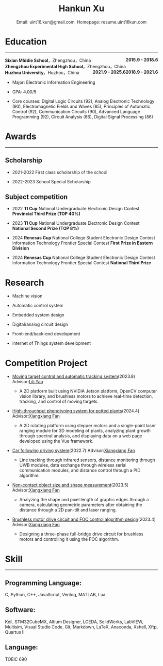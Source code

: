 # <center>**Hankun Xu**</center>
<center>
Email: uint16.kun@gmail.com  Homepage: resume.uint16kun.com
</center>

# Education 

***

<div><span><b>Sixian Mlddie School</b>，Zhengzhou，China</span><span style="float:right"><b>2015.9 - 2018.6</b></span></div> 
<div><span><b>Zhengzhou Experimental High School</b>，Zhengzhou，China</span><span style="float:right"><b>2018.9 - 2021.6</b></span></div> 
<div><span><b>Huzhou University</b>，Huzhou，China</span><span style="float:right"><b>2021.9 - 2025.6</b></span></div> 

-   Major: Electronic Information Engineering

-   GPA: 4.00/5

-   Core courses: Digital Logic Circuits (92), Analog Electronic
    Technology (90), Electromagnetic Fields and Waves (85), Principles
    of Automatic Control (92), Communication Circuits (90), Advanced
    Language Programming (92), Circuit Analysis (86), Digital Signal
    Processing (86)

# Awards 

***

## Scholarship 

-   2021-2022 First class scholarship of the school

-   2022-2023 School Special Scholarship

## Subject competition 

-   2022 **TI Cup** National Undergraduate Electronic Design
    Contest **Provincial Third Prize (TOP 40%)**

-   2023 **TI Cup** National Undergraduate Electronic Design
    Contest **National Second Prize (TOP 8%)**

-   2024 **Renesas Cup** National College Student Electronic Design Contest Information Technology Frontier Special Contest **First Prize in Eastern Division** 
-   2024 **Renesas Cup** National College Student Electronic Design Contest Information Technology Frontier Special Contest **National Third Prize**

# Research 

-   Machine vision

-   Automatic control system

-   Embedded system design

-   Digital/analog circuit design

-   Front-end/back-end development

-   Internet of Things system development

# Competition Project 

-   [Moving target control and automatic tracking system](https://resume.uint16kun.com/my-projects/Moving%20target%20control%20and%20automatic%20tracking%20system.html)(2023.8)
    Advisor:[Lili
    Yao](https://xxgcxy.zjhu.edu.cn/2023/0411/c5546a193663/page.htm)

    -   A 2D platform built using NVIDIA Jetson platform, OpenCV
        computer vision library, and brushless motors to achieve
        real-time detection, tracking, and control of moving targets.

-   [High-throughput phenotyping system for potted
    plants](https://resume.uint16kun.com/my-projects/High-throughput%20phenotyping%20system%20for%20potted%20plants.html)(2024.4)
    Advisor:[Xiangxiang
    Fan](https://xxgcxy.zjhu.edu.cn/2021/0326/c5544a166633/page.htm)

    -   A 2D rotating platform using stepper motors and a single-point
        laser ranging module for 3D modeling of plants, analyzing plant
        growth through spectral analysis, and displaying data on a web
        page developed using the Vue framework.

<!-- -   [Smart medicine delivery
    car](https://resume.uint16kun.com/my-projects/Smart%20medicine%20delivery%20car.html)(2022.5)
    Advisor:[Xiangxiang
    Fan](https://xxgcxy.zjhu.edu.cn/2021/0326/c5544a166633/page.htm)

    -   A microcontroller running a model trained with the YOLOv3
        algorithm to recognize room numbers, simulating the delivery and
        pickup of medicines between hospital pharmacies and patient
        rooms.

-   [Rolling ball control
    system](https://resume.uint16kun.com/my-projects/Rolling%20ball%20control%20system.html)(2022.7)
    Advisor:[Xiangxiang
    Fan](https://xxgcxy.zjhu.edu.cn/2021/0326/c5544a166633/page.htm)

    -   Using the OpenMV library in STM32H7 to identify the ball,
        monitor the position of the rolling ball in real-time, and
        control the tilt angle of the plate with servos using a PID
        algorithm to control the ball's position. -->

-   [Car following driving
    system](https://resume.uint16kun.com/my-projects/Car%20following%20driving%20system.html)(2022.7)
    Advisor:[Xiangxiang
    Fan](https://xxgcxy.zjhu.edu.cn/2021/0326/c5544a166633/page.htm)

    -   Line tracking through infrared sensors, distance monitoring
        through UWB modules, data exchange through wireless serial
        communication modules, and distance control through a PID
        algorithm.

-   [Non-contact object size and shape
    measurement](https://resume.uint16kun.com/my-projects/Non-contact%20object%20size%20and%20shape%20measurement.html)(2023.5)
    Advisor:[Xiangxiang
    Fan](https://xxgcxy.zjhu.edu.cn/2021/0326/c5544a166633/page.htm)

    -   Analyzing the shape and pixel length of graphic edges through a
        camera, calculating geometric parameters after obtaining the
        distance through a 2D pan-tilt and laser ranging.

-   [Brushless motor drive circuit and FOC control algorithm
    design](https://resume.uint16kun.com/my-projects/Brushless%20motor%20drive%20circuit%20and%20FOC%20control%20algorithm%20design.html)(2023.4)
    Advisor:[Xiangxiang
    Fan](https://xxgcxy.zjhu.edu.cn/2021/0326/c5544a166633/page.htm)

    -   Designing a three-phase full-bridge drive circuit for brushless
        motors and controlling it using the FOC algorithm.

# Skill 

***

## Programming Language: 

C, Python, C++, JavaScript, Verilog, MATLAB, Lua

## Software: 

Keil, STM32CubeMX, Altium Designer, LCEDA, SolidWorks, LabVIEW,
Multisim, Visual Studio Code, Git, Markdown, LaTeX, Anaconda, Xshell,
Xftp, Quartus II

## Language: 

TOEIC 690

